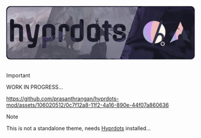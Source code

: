 <div align = center><img src="https://raw.githubusercontent.com/prasanthrangan/hyprdots/main/Source/assets/hyprdots_banner.png"><br><br></div>


> [!IMPORTANT]
> WORK IN PROGRESS...


https://github.com/prasanthrangan/hyprdots-mod/assets/106020512/0c7f12a8-11f2-4a16-890e-44f07a860636


> [!NOTE]
> This is not a standalone theme, needs [Hyprdots](https://github.com/prasanthrangan/hyprdots) installed...
>
>